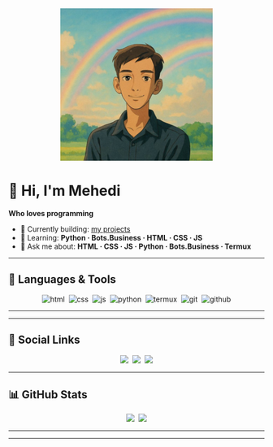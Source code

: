 <div align="center">
  <img height="300" src="IMG_20250813_171428_249.jpg" />
</div>

# 👋 Hi, I'm Mehedi

**Who loves programming**

- 🔭 Currently building: [my projects](w8)  
- 🌱 Learning: **Python · Bots.Business · HTML · CSS · JS**  
- 💬 Ask me about: **HTML · CSS · JS · Python · Bots.Business · Termux**  


---

## 🔧 Languages & Tools
<div align="center">
  <img src="https://skillicons.dev/icons?i=html" height="28" alt="html" />&nbsp;
  <img src="https://skillicons.dev/icons?i=css" height="28" alt="css" />&nbsp;
  <img src="https://skillicons.dev/icons?i=js" height="28" alt="js" />&nbsp;
  <img src="https://skillicons.dev/icons?i=python" height="28" alt="python" />&nbsp;
  <img src="https://skillicons.dev/icons?i=termux" height="28" alt="termux" />&nbsp;
  <img src="https://skillicons.dev/icons?i=git" height="28" alt="git" />&nbsp;
  <img src="https://skillicons.dev/icons?i=github" height="28" alt="github" />
</div>

---


---

## 📱 Social Links
<div align="center">
  <a href="https://wa.me/REPLACE_PHONE"><img src="https://img.shields.io/badge/WhatsApp-25D366?style=for-the-badge&logo=whatsapp&logoColor=white" /></a>&nbsp;
  <a href="https://t.me/REPLACE_TGUSERNAME"><img src="https://img.shields.io/badge/Telegram-0088cc?style=for-the-badge&logo=telegram&logoColor=white" /></a>&nbsp;
  <a href="https://www.facebook.com/REPLACE_FBUSERNAME"><img src="https://img.shields.io/badge/Facebook-1877F2?style=for-the-badge&logo=facebook&logoColor=white" /></a>
</div>

---

## 📊 GitHub Stats
<div align="center">
  <img src="https://github-readme-stats.vercel.app/api?username=Aoudumber-Bade&show_icons=true&theme=radical" height="150" />&nbsp;
  <img src="https://github-readme-stats.vercel.app/api/top-langs/?username=Aoudumber-Bade&layout=compact&theme=radical" height="150" />
</div>

---
___
